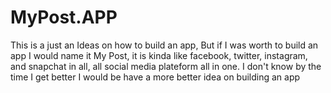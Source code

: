 # MyPost.APP
This is a just an Ideas on how to build an app,  But if I was worth to build an app I would name it My Post, it is kinda like facebook, twitter, instagram, and snapchat in all, all social media plateform all in one. I don't know by the time I get better I would be have a more better idea on building an app
